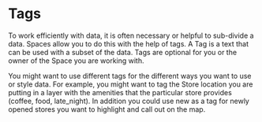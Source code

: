 # Tags

To work efficiently with data, it is often necessary or helpful to sub-divide a data. Spaces allow you to do this with the help of tags. A Tag is a text that can be used with a subset of the data. Tags are optional for you or the owner of the Space you are working with.

You might want to use different tags for the different ways you want to use or style data. For example, you might want to tag the Store location you are putting in a layer with the amenities that the particular store provides (coffee, food, late_night). In addition you could use new as a tag for newly opened stores you want to highlight and call out on the map.
